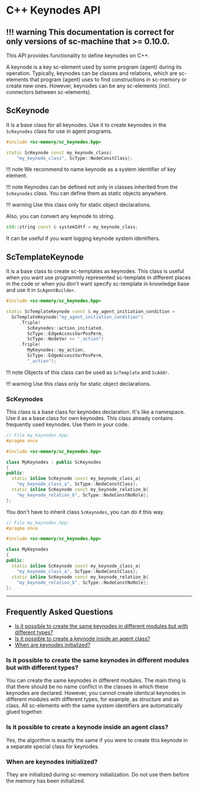 # **C++ Keynodes API**

!!! warning
    This documentation is correct for only versions of sc-machine that >= 0.10.0.
--- 

This API provides functionality to define keynodes on C++.

A keynode is a key sc-element used by some program (agent) during its operation. Typically, keynodes can be classes and relations, which are sc-elements that program (agent) uses to find constructions in sc-memory or create new ones. However, keynodes can be any sc-elements (incl. connectors between sc-elements).

## **ScKeynode**

It is a base class for all keynodes. Use it to create keynodes in the `ScKeynodes` class for use in agent programs.

```cpp
#include <sc-memory/sc_keynodes.hpp>

static ScKeynode const my_keynode_class{
    "my_keynode_class", ScType::NodeConstClass};
```

!!! note
    We recommend to name keynode as a system identifier of key element.

!!! note
    Keynodes can be defined not only in classes inherited from the `ScKeynodes` class. You can define them as static objects anywhere.

!!! warning
    Use this class only for static object declarations.

Also, you can convert any keynode to string.

```cpp
std::string const & systemIdtf = my_keynode_class;
```

It can be useful if you want logging keynode system identifiers.

## **ScTemplateKeynode**

It is a base class to create sc-templates as keynodes. This class is useful when you want use programmly represented sc-template in different places in the code or when you don't want specify sc-template in knowledge base and use it in `ScAgentBuilder`.

```cpp
#include <sc-memory/sc_keynodes.hpp>

static ScTemplateKeynode const & my_agent_initiation_condition =
  ScTemplateKeynode("my_agent_initiation_condition")
     .Triple(
        ScKeynodes::action_initiated,
        ScType::EdgeAccessVarPosPerm,
        ScType::NodeVar >> "_action")
     .Triple(
        MyKeynodes::my_action,
        ScType::EdgeAccessVarPosPerm,
        "_action");
```

!!! note
    Objects of this class can be used as `ScTemplate` and `ScAddr`.

!!! warning
    Use this class only for static object declarations.

### **ScKeynodes**

This class is a base class for keynodes declaration. It's like a namespace. Use it as a base class for own keynodes. This class already contains frequently used keynodes. Use them in your code.

```cpp
// File my_keynodes.hpp:
#pragma once

#include <sc-memory/sc_keynodes.hpp>

class MyKeynodes : public ScKeynodes
{
public:
  static inline ScKeynode const my_keynode_class_a{
    "my_keynode_class_a", ScType::NodeConstClass};
  static inline ScKeynode const my_keynode_relation_b{
    "my_keynode_relation_b", ScType::NodeConstNoRole};
};
```

You don't have to inherit class `ScKeynodes`, you can do it this way.

```cpp
// File my_keynodes.hpp:
#pragma once

#include <sc-memory/sc_keynodes.hpp>

class MyKeynodes
{
public:
  static inline ScKeynode const my_keynode_class_a{
    "my_keynode_class_a", ScType::NodeConstClass};
  static inline ScKeynode const my_keynode_relation_b{
    "my_keynode_relation_b", ScType::NodeConstNoRole};
};
```

--- 

## **Frequently Asked Questions**

<!-- no toc -->
- [Is it possible to create the same keynodes in different modules but with different types?](#is-it-possible-to-create-the-same-keynodes-in-different-modules-but-with-different-types)
- [Is it possible to create a keynode inside an agent class?](#is-it-possible-to-create-a-keynode-inside-an-agent-class)
- [When are keynodes initialized?](#when-are-keynodes-initialized)

### **Is it possible to create the same keynodes in different modules but with different types?**

You can create the same keynodes in different modules. The main thing is that there should be no name conflict in the classes in which these keynodes are declared. However, you cannot create identical keynodes in different modules with different types, for example, as structure and as class. All sc-elements with the same system identifiers are automatically glued together.

### **Is it possible to create a keynode inside an agent class?**

Yes, the algorithm is exactly the same if you were to create this keynode in a separate special class for keynodes.

### **When are keynodes initialized?**

They are initialized during sc-memory initialization. Do not use them before the memory has been initialized.
